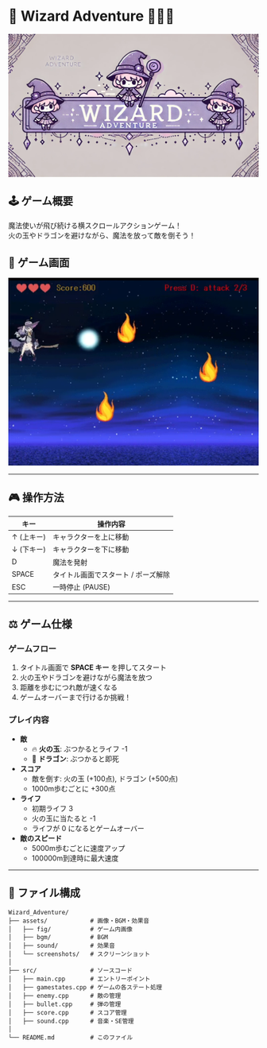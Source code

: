 # 🎩 Wizard Adventure 🧙‍♂️✨

![ゲームのロゴ](https://github.com/gaze11a/Wizard_Adventure/blob/master/assets/fig/title.webp?raw=true)

## 🕹️ ゲーム概要
魔法使いが飛び続ける横スクロールアクションゲーム！  
火の玉やドラゴンを避けながら、魔法を放って敵を倒そう！

## 📸 ゲーム画面
![プレイ画面](https://github.com/gaze11a/Wizard_Adventure/blob/master/assets/screenshots/gameplay.png?raw=true)

---

## 🎮 操作方法
| キー | 操作内容 |
|------|------------------------|
| ↑ (上キー) | キャラクターを上に移動 |
| ↓ (下キー) | キャラクターを下に移動 |
| D | 魔法を発射 |
| SPACE | タイトル画面でスタート / ポーズ解除 |
| ESC | 一時停止 (PAUSE) |

---

## ⚖️ ゲーム仕様
### ゲームフロー
1. タイトル画面で **SPACE キー** を押してスタート
2. 火の玉やドラゴンを避けながら魔法を放つ
3. 距離を歩むにつれ敵が速くなる
4. ゲームオーバーまで行けるか挑戦！

### プレイ内容
- **敵**
  - 🔥 **火の玉**: ぶつかるとライフ -1
  - 🐉 **ドラゴン**: ぶつかると即死
- **スコア**
  - 敵を倒す: 火の玉 (+100点), ドラゴン (+500点)
  - 1000m歩むごとに +300点
- **ライフ**
  - 初期ライフ 3
  - 火の玉に当たると -1
  - ライフが 0 になるとゲームオーバー
- **敵のスピード**
  - 5000m歩むごとに速度アップ
  - 100000m到達時に最大速度

---

## 🏢 ファイル構成
```
Wizard_Adventure/
├── assets/            # 画像・BGM・効果音
│   ├── fig/           # ゲーム内画像
│   ├── bgm/           # BGM
│   ├── sound/         # 効果音
│   └── screenshots/   # スクリーンショット
│
├── src/               # ソースコード
│   ├── main.cpp       # エントリーポイント
│   ├── gamestates.cpp # ゲームの各ステート処理
│   ├── enemy.cpp      # 敵の管理
│   ├── bullet.cpp     # 弾の管理
│   ├── score.cpp      # スコア管理
│   ├── sound.cpp      # 音楽・SE管理
│
└── README.md          # このファイル
```

